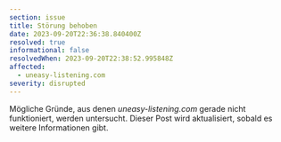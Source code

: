 ```yaml
---
section: issue
title: Störung behoben
date: 2023-09-20T22:36:38.840400Z
resolved: true
informational: false
resolvedWhen: 2023-09-20T22:38:52.995848Z
affected:
  - uneasy-listening.com
severity: disrupted
---
```

Mögliche Gründe, aus denen *uneasy-listening.com* gerade nicht funktioniert, werden untersucht. Dieser Post wird aktualisiert, sobald es weitere Informationen gibt.

        